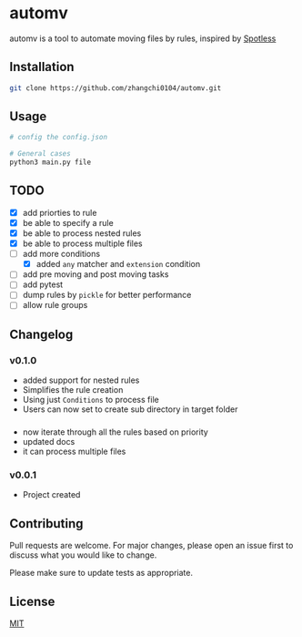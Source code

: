 <!-- @format -->

# automv

automv is a tool to automate moving files by rules, inspired by [Spotless](https://lightpillar.com/spotless.html)

## Installation

```bash
git clone https://github.com/zhangchi0104/automv.git
```

## Usage

```bash
# config the config.json

# General cases
python3 main.py file
```

## TODO

- [x] add priorties to rule
- [x] be able to specify a rule
- [x] be able to process nested rules
- [x] be able to process multiple files
- [ ] add more conditions
  - [x] added `any` matcher and `extension` condition
- [ ] add pre moving and post moving tasks
- [ ] add pytest
- [ ] dump rules by `pickle` for better performance
- [ ] allow rule groups

## Changelog

### v0.1.0

- added support for nested rules
- Simplifies the rule creation
- Using just `Conditions` to process file
- Users can now set to create sub directory in target folder

###

- now iterate through all the rules based on priority
- updated docs
- it can process multiple files

### v0.0.1

- Project created

## Contributing

Pull requests are welcome. For major changes, please open an issue first to discuss what you would like to change.

Please make sure to update tests as appropriate.

## License

[MIT](https://choosealicense.com/licenses/mit/)

